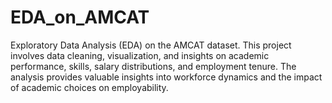 # EDA_on_AMCAT
Exploratory Data Analysis (EDA) on the AMCAT dataset. This project involves data cleaning, visualization, and insights on academic performance, skills, salary distributions, and employment tenure. The analysis provides valuable insights into workforce dynamics and the impact of academic choices on employability.
